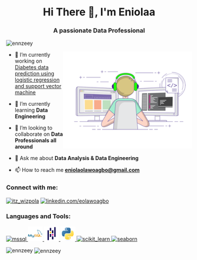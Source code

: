 <h1 align="center">Hi There 👋, I'm Eniolaa</h1>
<h3 align="center">A passionate Data Professional</h3>



<p align="left"> <img src="https://komarev.com/ghpvc/?username=ennzeey&label=Profile%20views&color=0e75b6&style=flat" alt="ennzeey" /> </p>



<img align="right" alt="Coding" width="350" src="https://raw.githubusercontent.com/devSouvik/devSouvik/master/gif3.gif">

- 🔭 I’m currently working on [Diabetes data prediction using logistic regression and support vector machine](https://github.com/ennzeey/diabetes-Data-prediction-using-logistic-regression-and-support-vector-machine)

- 🌱 I’m currently learning **Data Engineering**

- 👯 I’m looking to collaborate on **Data Professionals all around**

- 💬 Ask me about **Data Analysis & Data Engineering**

- 📫 How to reach me **eniolaolawoagbo@gmail.com**

<h3 align="left">Connect with me:</h3>
<p align="left">
<a href="https://twitter.com/itz_wizpola" target="blank"><img align="center" src="https://raw.githubusercontent.com/rahuldkjain/github-profile-readme-generator/master/src/images/icons/Social/twitter.svg" alt="itz_wizpola" height="30" width="40" /></a>
<a href="https://linkedin.com/in/linkedin.com/eolawoagbo" target="blank"><img align="center" src="https://raw.githubusercontent.com/rahuldkjain/github-profile-readme-generator/master/src/images/icons/Social/linked-in-alt.svg" alt="linkedin.com/eolawoagbo" height="30" width="40" /></a>
</p>

<h3 align="left">Languages and Tools:</h3>
<p align="left"> <a href="https://www.microsoft.com/en-us/sql-server" target="_blank" rel="noreferrer"> <img src="https://www.svgrepo.com/show/303229/microsoft-sql-server-logo.svg" alt="mssql" width="40" height="40"/> </a> <a href="https://www.mysql.com/" target="_blank" rel="noreferrer"> <img src="https://raw.githubusercontent.com/devicons/devicon/master/icons/mysql/mysql-original-wordmark.svg" alt="mysql" width="40" height="40"/> </a> <a href="https://pandas.pydata.org/" target="_blank" rel="noreferrer"> <img src="https://raw.githubusercontent.com/devicons/devicon/2ae2a900d2f041da66e950e4d48052658d850630/icons/pandas/pandas-original.svg" alt="pandas" width="40" height="40"/> </a> <a href="https://www.python.org" target="_blank" rel="noreferrer"> <img src="https://raw.githubusercontent.com/devicons/devicon/master/icons/python/python-original.svg" alt="python" width="40" height="40"/> </a> <a href="https://scikit-learn.org/" target="_blank" rel="noreferrer"> <img src="https://upload.wikimedia.org/wikipedia/commons/0/05/Scikit_learn_logo_small.svg" alt="scikit_learn" width="40" height="40"/> </a> <a href="https://seaborn.pydata.org/" target="_blank" rel="noreferrer"> <img src="https://seaborn.pydata.org/_images/logo-mark-lightbg.svg" alt="seaborn" width="40" height="40"/> </a> </p>

<p><img align="left" src="https://github-readme-stats.vercel.app/api/top-langs?username=ennzeey&show_icons=true&locale=en&layout=compact" alt="ennzeey" /></p>

<p>&nbsp;<img align="center" src="https://github-readme-stats.vercel.app/api?username=ennzeey&show_icons=true&locale=en" alt="ennzeey" /></p>
